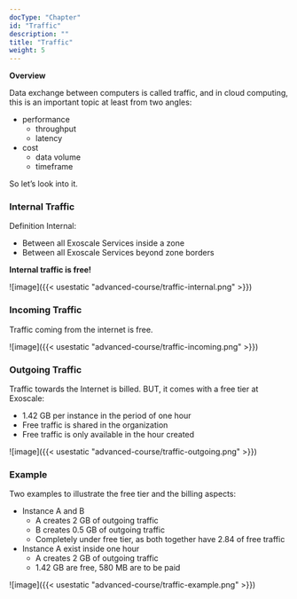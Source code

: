 ```yaml
---
docType: "Chapter"
id: "Traffic"
description: ""
title: "Traffic"
weight: 5
---
```


**Overview**

Data exchange between computers is called traffic, and in cloud computing, this is an important topic at least from two angles:

- performance
  - throughput
  - latency
- cost
  - data volume
  - timeframe

So let’s look into it.

### **Internal Traffic**

Definition Internal:

- Between all Exoscale Services inside a zone
- Between all Exoscale Services beyond zone borders

**Internal traffic is free!**

![image]({{< usestatic "advanced-course/traffic-internal.png" >}})

### **Incoming Traffic**
Traffic coming from the internet is free.

![image]({{< usestatic "advanced-course/traffic-incoming.png" >}})

### **Outgoing Traffic**
Traffic towards the Internet is billed. BUT, it comes with a free tier at Exoscale:

- 1.42 GB per instance in the period of one hour
- Free traffic is shared in the organization
- Free traffic is only available in the hour created

![image]({{< usestatic "advanced-course/traffic-outgoing.png" >}})

### **Example**
Two examples to illustrate the free tier and the billing aspects:

- Instance A and B
   - A creates 2 GB of outgoing traffic
   - B creates 0.5 GB of outgoing traffic
   - Completely under free tier, as both together have 2.84 of free traffic
- Instance A exist inside one hour
   - A creates 2 GB of outgoing traffic
   - 1.42 GB are free, 580 MB are to be paid

![image]({{< usestatic "advanced-course/traffic-example.png" >}})

